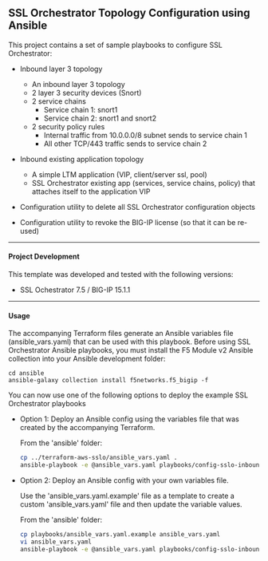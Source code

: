 ## SSL Orchestrator Topology Configuration using Ansible

This project contains a set of sample playbooks to configure SSL Orchestrator:

- Inbound layer 3 topology
  - An inbound layer 3 topology
  - 2 layer 3 security devices (Snort)
  - 2 service chains
    - Service chain 1: snort1
    - Service chain 2: snort1 and snort2
  - 2 security policy rules
    - Internal traffic from 10.0.0.0/8 subnet sends to service chain 1
    - All other TCP/443 traffic sends to service chain 2

- Inbound existing application topology
  - A simple LTM application (VIP, client/server ssl, pool)
  - SSL Orchestrator existing app (services, service chains, policy) that attaches itself to the application VIP

- Configuration utility to delete all SSL Orchestrator configuration objects
- Configuration utility to revoke the BIG-IP license (so that it can be re-used)

------

#### Project Development

This template was developed and tested with the following versions:

- SSL Ochestrator 7.5 / BIG-IP 15.1.1

------

#### Usage

The accompanying Terraform files generate an Ansible variables file (ansible_vars.yaml) that can be used with this playbook. Before using SSL Orchestrator Ansible playbooks, you must install the F5 Module v2 Ansible collection into your Ansible development folder:

  ```
  cd ansible
  ansible-galaxy collection install f5networks.f5_bigip -f
  ```

You can now use one of the following options to deploy the example SSL Orchestrator playbooks

- Option 1: Deploy an Ansible config using the variables file that was created by the accompanying Terraform.

  From the 'ansible' folder:

  ```bash
  cp ../terraform-aws-sslo/ansible_vars.yaml .
  ansible-playbook -e @ansible_vars.yaml playbooks/config-sslo-inbound-l3-complete.yaml
  ```

- Option 2: Deploy an Ansible config with your own variables file.

  Use the 'ansible_vars.yaml.example' file as a template to create a custom 'ansible_vars.yaml' file and then update the variable values.

  From the 'ansible' folder:

  ```bash
  cp playbooks/ansible_vars.yaml.example ansible_vars.yaml
  vi ansible_vars.yaml
  ansible-playbook -e @ansible_vars.yaml playbooks/config-sslo-inbound-l3-complete.yaml
  ```

